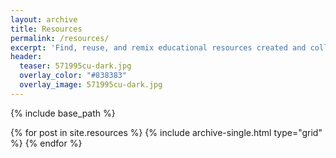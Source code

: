 ```yaml
---
layout: archive
title: Resources
permalink: /resources/
excerpt: 'Find, reuse, and remix educational resources created and collected by the Local Preservation School.'
header:
  teaser: 571995cu-dark.jpg
  overlay_color: "#838383"
  overlay_image: 571995cu-dark.jpg
---
```


{% include base_path %}

<div class="grid__wrapper">
  {% for post in site.resources %}
    {% include archive-single.html type="grid" %}
  {% endfor %}
</div>
